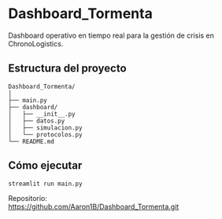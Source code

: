 # Dashboard_Tormenta

Dashboard operativo en tiempo real para la gestión de crisis en ChronoLogistics.

## Estructura del proyecto

```
Dashboard_Tormenta/
│
├── main.py
├── dashboard/
│   ├── __init__.py
│   ├── datos.py
│   ├── simulacion.py
│   └── protocolos.py
└── README.md
```

## Cómo ejecutar

```bash
streamlit run main.py
```

Repositorio:  
https://github.com/Aaron1B/Dashboard_Tormenta.git